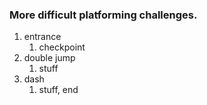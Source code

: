 ### More difficult platforming challenges.

1. entrance
	1. checkpoint
2. double jump
	1. stuff
3. dash
	1. stuff, end 
